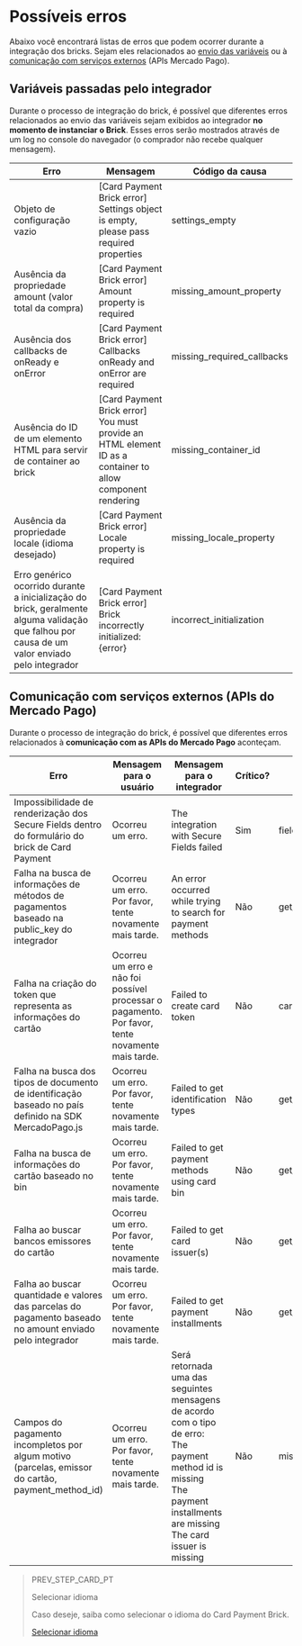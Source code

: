 # Possíveis erros

Abaixo você encontrará listas de erros que podem ocorrer durante a integração dos bricks. Sejam eles relacionados ao [envio das variáveis]() ou à [comunicação com serviços externos]() (APIs Mercado Pago).

## Variáveis passadas pelo integrador 

Durante o processo de integração do brick, é possível que diferentes erros relacionados ao envio das variáveis sejam exibidos ao integrador **no momento de instanciar o Brick**. Esses erros serão mostrados através de um log no console do navegador (o comprador não recebe qualquer mensagem).

| Erro | Mensagem | Código da causa |
|--- |--- |--- |
| Objeto de configuração vazio | [Card Payment Brick error] Settings object is empty, please pass required properties | settings_empty |
| Ausência da propriedade amount (valor total da compra) | [Card Payment Brick error] Amount property is required | missing_amount_property |
| Ausência dos callbacks de onReady e onError | [Card Payment Brick error] Callbacks onReady and onError are required | missing_required_callbacks |
| Ausência do ID de um elemento HTML para servir de container ao brick | [Card Payment Brick error] You must provide an HTML element ID as a container to allow component rendering|missing_container_id |
| Ausência da propriedade locale (idioma desejado) | [Card Payment Brick error] Locale property is required | missing_locale_property |
| Erro genérico ocorrido durante a inicialização do brick, geralmente alguma validação que falhou por causa de um valor enviado pelo integrador | [Card Payment Brick error] Brick incorrectly initialized: {error}|incorrect_initialization |

## Comunicação com serviços externos (APIs do Mercado Pago)

Durante o processo de integração do brick, é possível que diferentes erros relacionados à **comunicação com as APIs do Mercado Pago** aconteçam.

| Erro | Mensagem para o usuário | Mensagem para o integrador | Crítico? |Código da causa |
|--- |--- |--- |--- |--- |
| Impossibilidade de renderização dos Secure Fields dentro do formulário do brick de Card Payment | Ocorreu um erro. | The integration with Secure Fields failed | Sim | fields_setup_failed |
| Falha na busca de informações de métodos de pagamentos baseado na public_key do integrador | Ocorreu um erro. Por favor, tente novamente mais tarde. | An error occurred while trying to search for payment methods | Não | get_payment_methods_failed |
| Falha na criação do token que representa as informações do cartão | Ocorreu um erro e não foi possível processar o pagamento. Por favor, tente novamente mais tarde. | Failed to create card token | Não | card_token_creation_failed |
| Falha na busca dos tipos de documento de identificação baseado no país definido na SDK MercadoPago.js | Ocorreu um erro. Por favor, tente novamente mais tarde. | Failed to get identification types | Não | get_identification_types_failed |
| Falha na busca de informações do cartão baseado no bin | Ocorreu um erro. Por favor, tente novamente mais tarde. | Failed to get payment methods using card bin | Não | get_card_bin_payment_methods_failed |
| Falha ao buscar bancos emissores do cartão | Ocorreu um erro. Por favor, tente novamente mais tarde. | Failed to get card issuer(s) | Não | get_card_issuers_failed |
| Falha ao buscar quantidade e valores das parcelas do pagamento baseado no amount enviado pelo integrador | Ocorreu um erro. Por favor, tente novamente mais tarde. | Failed to get payment installments | Não | get_payment_installments_failed |
| Campos do pagamento incompletos por algum motivo (parcelas, emissor do cartão, payment_method_id) | Ocorreu um erro. Por favor, tente novamente mais tarde. | Será retornada uma das seguintes mensagens de acordo com o tipo de erro: <br> The payment <br> method id is missing <br> The payment installments are missing <br> The card issuer is missing|Não|missing_payment_information |

> PREV_STEP_CARD_PT
>
> Selecionar idioma 
>
> Caso deseje, saiba como selecionar o idioma do Card Payment Brick.
>
> [Selecionar idioma](/developers/pt/docs/checkout-bricks-beta/additional-customization/select-language)